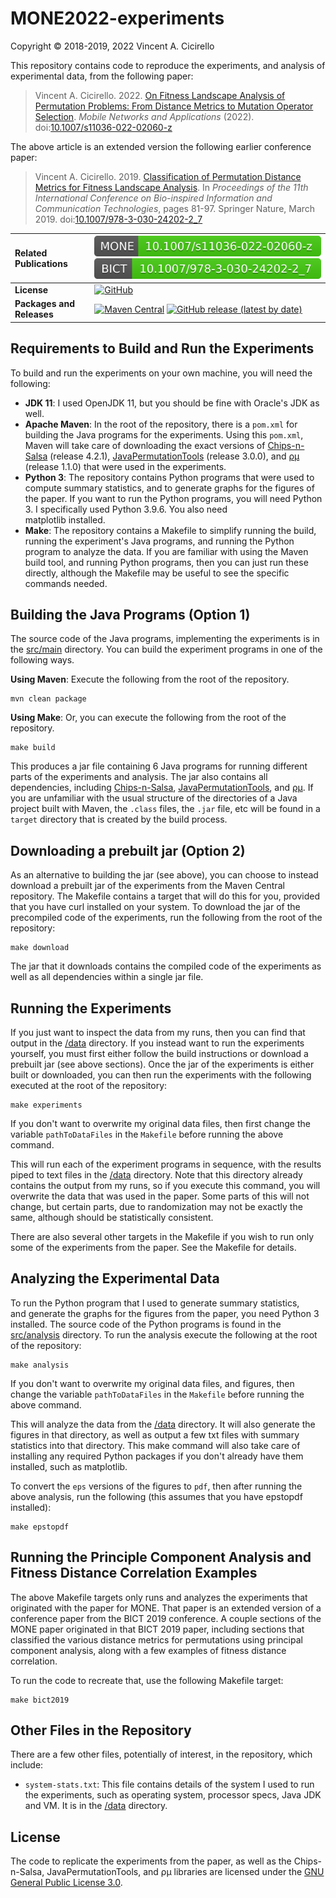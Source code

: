 # MONE2022-experiments

Copyright &copy; 2018-2019, 2022 Vincent A. Cicirello

This repository contains code to reproduce the experiments, and analysis of 
experimental data, from the following paper:

> Vincent A. Cicirello. 2022. [On Fitness Landscape Analysis of Permutation Problems: From Distance Metrics to Mutation Operator Selection](https://www.cicirello.org/publications/Cicirello-MONE-2022.pdf). *Mobile Networks and Applications* (2022). doi:[10.1007/s11036-022-02060-z](https://doi.org/10.1007/s11036-022-02060-z)

The above article is an extended version the following earlier conference paper:

> Vincent A. Cicirello. 2019. [Classification of Permutation Distance Metrics for Fitness Landscape Analysis](https://www.cicirello.org/publications/cicirello-bict2019.pdf). In *Proceedings of the 11th International Conference on Bio-inspired Information and Communication Technologies*, pages 81-97. Springer Nature, March 2019. doi:[10.1007/978-3-030-24202-2_7](https://doi.org/10.1007/978-3-030-24202-2_7)

| __Related Publications__ | [![DOI](doi.svg)](https://doi.org/10.1007/s11036-022-02060-z) [![DOI](bict-doi.svg)](https://doi.org/10.1007/978-3-030-24202-2_7) |
| :--- | :--- |
| __License__ | [![GitHub](https://img.shields.io/github/license/cicirello/MONE2022-experiments)](LICENSE) | 
| __Packages and Releases__ | [![Maven Central](https://img.shields.io/maven-central/v/org.cicirello/mone-article-experiments.svg?label=Maven%20Central)](https://central.sonatype.com/search?namespace=org.cicirello&q=mone-article-experiments) [![GitHub release (latest by date)](https://img.shields.io/github/v/release/cicirello/MONE2022-experiments?logo=GitHub)](https://github.com/cicirello/MONE2022-experiments/releases) |

## Requirements to Build and Run the Experiments

To build and run the experiments on your own machine, you will need the following:
* __JDK 11__: I used OpenJDK 11, but you should be fine with Oracle's 
  JDK as well. 
* __Apache Maven__: In the root of the repository, there is a `pom.xml` 
  for building the Java programs for the experiments. Using this `pom.xml`, 
  Maven will take care of downloading the exact versions of 
  [Chips-n-Salsa](https://chips-n-salsa.cicirello.org/) (release 4.2.1), 
  [JavaPermutationTools](https://jpt.cicirello.org) (release 3.0.0), and
  [&rho;&mu;](https://rho-mu.cicirello.org) (release 1.1.0)  that were 
  used in the experiments. 
* __Python 3__: The repository contains Python programs that were used to 
  compute summary statistics, and to generate
  graphs for the figures of the paper. If you want to run the Python programs, 
  you will need Python 3. I specifically used Python 3.9.6. You also need  
  matplotlib installed.
* __Make__: The repository contains a Makefile to simplify running the build, 
  running the experiment's Java programs, and running the Python program to 
  analyze the data. If you are familiar with using the Maven build tool, 
  and running Python programs, then you can just run these directly, although 
  the Makefile may be useful to see the specific commands needed.

## Building the Java Programs (Option 1)

The source code of the Java programs, implementing the experiments
is in the [src/main](src/main) directory.  You can build the experiment 
programs in one of the following ways.

__Using Maven__: Execute the following from the root of the
repository.

```shell
mvn clean package
```

__Using Make__: Or, you can execute the following from the root
of the repository.

```shell
make build
```

This produces a jar file containing 6 Java programs for running 
different parts of the experiments and analysis. The jar also contains all
dependencies, including [Chips-n-Salsa](https://chips-n-salsa.cicirello.org/), 
[JavaPermutationTools](https://jpt.cicirello.org), and 
[&rho;&mu;](https://rho-mu.cicirello.org).
If you are unfamiliar with the usual structure of the directories of 
a Java project built with Maven, the `.class` files, the `.jar` file, 
etc will be found in a `target` directory that is created by the 
build process.

## Downloading a prebuilt jar (Option 2)

As an alternative to building the jar (see above), you can choose to instead
download a prebuilt jar of the experiments from the Maven Central repository.
The Makefile contains a target that will do this for you, provided that you have
curl installed on your system. To download the jar of the precompiled code of 
the experiments, run the following from the root of the repository:

```shell
make download
```

The jar that it downloads contains the compiled code of the experiments as well
as all dependencies within a single jar file.

## Running the Experiments

If you just want to inspect the data from my runs, then you can find that output
in the [/data](data) directory. If you instead want to run the experiments yourself,
you must first either follow the build instructions or download a prebuilt jar (see above
sections). Once the jar of the experiments is either built or downloaded, you can then run 
the experiments with the following executed at the root of the repository:

```shell
make experiments
```

If you don't want to overwrite my original data files, then first change the variable
`pathToDataFiles` in the `Makefile` before running the above command.

This will run each of the experiment programs in sequence, 
with the results piped to text files in the [/data](data) directory. Note that
this directory already contains the output from my runs, so if you execute this command,
you will overwrite the data that was used in the paper. Some parts of this will not
change, but certain parts, due to randomization may not be exactly the same, although should
be statistically consistent. 

There are also several other targets in the Makefile if you wish to 
run only some of the experiments from the paper. See the Makefile for
details.

## Analyzing the Experimental Data

To run the Python program that I used to generate summary statistics,  
and generate the graphs for the figures from the paper,
you need Python 3 installed. The source code of the Python programs is 
found in the [src/analysis](src/analysis) directory.  To run the analysis
execute the following at the root of the repository:

```shell
make analysis
```

If you don't want to overwrite my original data files, and figures, then change the variable
`pathToDataFiles` in the `Makefile` before running the above command.

This will analyze the data from the [/data](data) directory. It will also 
generate the figures in that directory, as well as output a few txt files with
summary statistics into that directory. This make command will also take
care of installing any required Python packages if you don't already have them
installed, such as matplotlib.

To convert the `eps` versions of the figures to `pdf`, then after running the above
analysis, run the following (this assumes that you have epstopdf installed):

```shell
make epstopdf
```

## Running the Principle Component Analysis and Fitness Distance Correlation Examples

The above Makefile targets only runs and analyzes the experiments that originated with the 
paper for MONE. That paper is an extended version of a conference paper from the
BICT 2019 conference. A couple sections of the MONE paper originated in that BICT 2019 
paper, including sections that classified the various distance metrics for permutations
using principal component analysis, along with a few examples of fitness distance
correlation. 

To run the code to recreate that, use the following Makefile target:

```shell
make bict2019
```

## Other Files in the Repository

There are a few other files, potentially of interest, in the repository,
which include:
* `system-stats.txt`: This file contains details of the system I 
  used to run the experiments, such as operating system, processor 
  specs, Java JDK and VM. It is in the [/data](data) directory.

## License

The code to replicate the experiments from the paper, as well as the
Chips-n-Salsa, JavaPermutationTools, and &rho;&mu; libraries are licensed 
under the [GNU General Public License 3.0](https://www.gnu.org/licenses/gpl-3.0.en.html).
